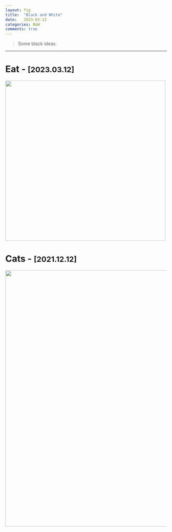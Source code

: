 ```yaml
---
layout: fig
title:  "Black and White"
date:   2023-03-12 
categories: B&W
comments: true
---
```


> Some black ideas.

---

<div class="gallery">

<h1> Eat - <small>[2023.03.12]</small></h1>
<img align='center' src="{{ '/' | relative_url }}public/fig_post/Black-and-White/13.PNG" width='500'>

<h1> Cats - <small>[2021.12.12]</small></h1>
<img align='center' src="{{ '/' | relative_url }}public/fig_post/Black-and-White/8.PNG" width='800'>

</div>